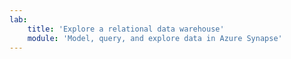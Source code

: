 ```yaml
---
lab:
    title: 'Explore a relational data warehouse'
    module: 'Model, query, and explore data in Azure Synapse'
---
```


